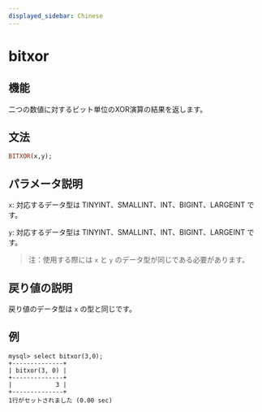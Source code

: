 ```yaml
---
displayed_sidebar: Chinese
---
```


# bitxor

## 機能

二つの数値に対するビット単位のXOR演算の結果を返します。

## 文法

```Haskell
BITXOR(x,y);
```

## パラメータ説明

`x`: 対応するデータ型は TINYINT、SMALLINT、INT、BIGINT、LARGEINT です。

`y`: 対応するデータ型は TINYINT、SMALLINT、INT、BIGINT、LARGEINT です。

> 注：使用する際には `x` と `y` のデータ型が同じである必要があります。

## 戻り値の説明

戻り値のデータ型は `x` の型と同じです。

## 例

```Plain Text
mysql> select bitxor(3,0);
+--------------+
| bitxor(3, 0) |
+--------------+
|            3 |
+--------------+
1行がセットされました (0.00 sec)
```
